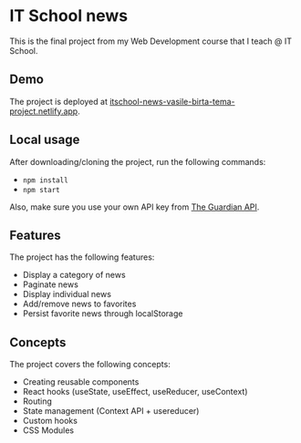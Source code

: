 # IT School news

This is the final project from my Web Development course that I teach @ IT School.

## Demo

The project is deployed at [itschool-news-vasile-birta-tema-project.netlify.app](https://itschool-news-vasile-birta-tema-project.netlify.app/).

## Local usage

After downloading/cloning the project, run the following commands:
* `npm install`
* `npm start`

Also, make sure you use your own API key from [The Guardian API](https://open-platform.theguardian.com/documentation/).

## Features

The project has the following features:
* Display a category of news
* Paginate news
* Display individual news
* Add/remove news to favorites
* Persist favorite news through localStorage

## Concepts

The project covers the following concepts:
* Creating reusable components
* React hooks (useState, useEffect, useReducer, useContext)
* Routing
* State management (Context API + usereducer)
* Custom hooks
* CSS Modules

